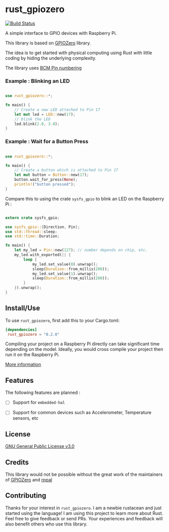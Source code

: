 # rust_gpiozero

[![Build Status](https://travis-ci.org/rahul-thakoor/rust_gpiozero.svg?branch=master)](https://travis-ci.org/rahul-thakoor/rust_gpiozero)

A simple interface to GPIO devices with Raspberry Pi.

This library is based on [GPIOZero](https://gpiozero.readthedocs.io/en/stable/index.html)
library.


The idea is to get started with physical computing using Rust with little coding
by hiding the underlying complexity.

The library uses [BCM Pin numbering](https://pinout.xyz/)

### Example : Blinking an LED

```rust

use rust_gpiozero::*;

fn main() {
    // Create a new LED attached to Pin 17
    let mut led = LED::new(17);
    // blink the LED
    led.blink(2.0, 3.0);
}

```


### Example : Wait for a Button Press
```rust

use rust_gpiozero::*;

fn main() {
    // Create a button which is attached to Pin 17
    let mut button = Button::new(17);
    button.wait_for_press(None);
    println!("button pressed");
}

```


Compare this to using the crate `sysfs_gpio` to blink an LED on the Raspberry Pi :

```rust

extern crate sysfs_gpio;

use sysfs_gpio::{Direction, Pin};
use std::thread::sleep;
use std::time::Duration;

fn main() {
    let my_led = Pin::new(127); // number depends on chip, etc.
    my_led.with_exported(|| {
        loop {
            my_led.set_value(0).unwrap();
            sleep(Duration::from_millis(200));
            my_led.set_value(1).unwrap();
            sleep(Duration::from_millis(200));
        }
    }).unwrap();
}

```


## Install/Use

To use `rust_gpiozero`, first add this to your Cargo.toml:

```toml
[dependencies]
 rust_gpiozero = "0.2.0"
```
Compiling your project on a Raspberry Pi directly can take significant time depending on the model. Ideally, you would cross compile your project then run it on the Raspberry Pi. 

[More information](https://github.com/japaric/rust-cross)

## Features

The following features are planned :

- [ ] Support for `embedded-hal`
- [ ] Support for common devices such as Accelerometer, Temperature sensors, etc



## License

[GNU General Public License v3.0](https://github.com/rahul-thakoor/rust_gpiozero/blob/master/LICENSE.md)

## Credits
This library would not be possible without the great work of the maintainers of [GPIOZero](https://gpiozero.readthedocs.io/en/stable/index.html) and [rppal](https://github.com/golemparts/rppal)

## Contributing
Thanks for your interest in `rust_gpiozero`. I am a newbie rustacean and just started using the language! I am using this project to learn more about Rust. Feel free to give feedback or send PRs. Your experiences and feedback will also benefit others who use this library.








































































